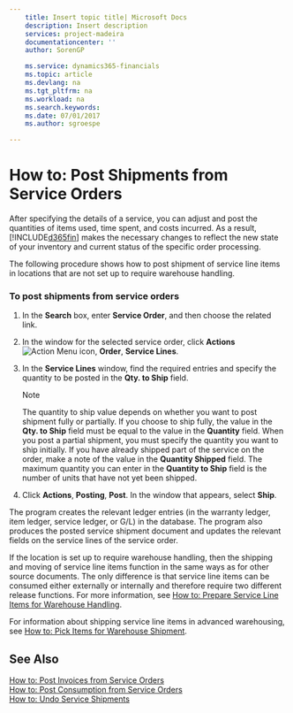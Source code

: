 ```yaml
---
    title: Insert topic title| Microsoft Docs
    description: Insert description
    services: project-madeira
    documentationcenter: ''
    author: SorenGP

    ms.service: dynamics365-financials
    ms.topic: article
    ms.devlang: na
    ms.tgt_pltfrm: na
    ms.workload: na
    ms.search.keywords:
    ms.date: 07/01/2017
    ms.author: sgroespe

---
```

# How to: Post Shipments from Service Orders
After specifying the details of a service, you can adjust and post the quantities of items used, time spent, and costs incurred. As a result, [!INCLUDE[d365fin](includes/d365fin_md.md)] makes the necessary changes to reflect the new state of your inventory and current status of the specific order processing.  
  
 The following procedure shows how to post shipment of service line items in locations that are not set up to require warehouse handling.  
  
### To post shipments from service orders  
  
1.  In the **Search** box, enter **Service Order**, and then choose the related link.  
  
2.  In the window for the selected service order, click **Actions**![Action Menu icon](../media/actionmenuicon.png "actionMenuIcon"), **Order**, **Service Lines**.  
  
3.  In the **Service Lines** window, find the required entries and specify the quantity to be posted in the **Qty. to Ship** field.  
  
    > [!NOTE]  
    >  The quantity to ship value depends on whether you want to post shipment fully or partially. If you choose to ship fully, the value in the **Qty. to Ship** field must be equal to the value in the **Quantity** field. When you post a partial shipment, you must specify the quantity you want to ship initially. If you have already shipped part of the service on the order, make a note of the value in the **Quantity Shipped** field. The maximum quantity you can enter in the **Quantity to Ship** field is the number of units that have not yet been shipped.  
  
4.  Click **Actions**, **Posting**, **Post**. In the window that appears, select **Ship**.  
  
 The program creates the relevant ledger entries \(in the warranty ledger, item ledger, service ledger, or G\/L\) in the database. The program also produces the posted service shipment document and updates the relevant fields on the service lines of the service order.  
  
 If the location is set up to require warehouse handling, then the shipping and moving of service line items function in the same ways as for other source documents. The only difference is that service line items can be consumed either externally or internally and therefore require two different release functions. For more information, see [How to: Prepare Service Line Items for Warehouse Handling](../how-to-prepare-service-line-items-for-warehouse-handling.md).  
  
 For information about shipping service line items in advanced warehousing, see [How to: Pick Items for Warehouse Shipment](../how-to-move-components-to-an-operation-area-in-basic-warehousing.md).  
  
## See Also  
 [How to: Post Invoices from Service Orders](../how-to-post-invoices-from-service-orders.md)   
 [How to: Post Consumption from Service Orders](../how-to-post-consumption-from-service-orders.md)   
 [How to: Undo Service Shipments](../how-to-undo-service-shipments.md)